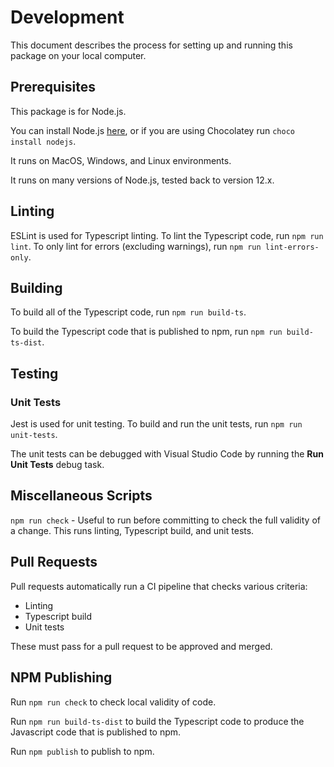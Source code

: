 # Development

This document describes the process for setting up and running this package on your local computer.

## Prerequisites

This package is for Node.js.

You can install Node.js [here](https://nodejs.org/en/), or if you are using Chocolatey run `choco install nodejs`.

It runs on MacOS, Windows, and Linux environments.

It runs on many versions of Node.js, tested back to version 12.x.

## Linting

ESLint is used for Typescript linting. To lint the Typescript code, run `npm run lint`. To only lint for errors (excluding warnings), run `npm run lint-errors-only`.

## Building

To build all of the Typescript code, run `npm run build-ts`.

To build the Typescript code that is published to npm, run `npm run build-ts-dist`.

## Testing

### Unit Tests

Jest is used for unit testing. To build and run the unit tests, run `npm run unit-tests`.

The unit tests can be debugged with Visual Studio Code by running the **Run Unit Tests** debug task.

## Miscellaneous Scripts

`npm run check` - Useful to run before committing to check the full validity of a change. This runs linting, Typescript build, and unit tests.

## Pull Requests

Pull requests automatically run a CI pipeline that checks various criteria:

* Linting
* Typescript build
* Unit tests

These must pass for a pull request to be approved and merged.

## NPM Publishing

Run `npm run check` to check local validity of code.

Run `npm run build-ts-dist` to build the Typescript code to produce the Javascript code that is published to npm.

Run `npm publish` to publish to npm.